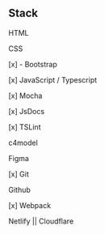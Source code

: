 ## Stack

HTML

CSS

[x] - Bootstrap 

[x] JavaScript / Typescript 

[x] Mocha

[x] JsDocs  

[x] TSLint

c4model

Figma

[x] Git

Github

[x] Webpack 

Netlify || Cloudflare
